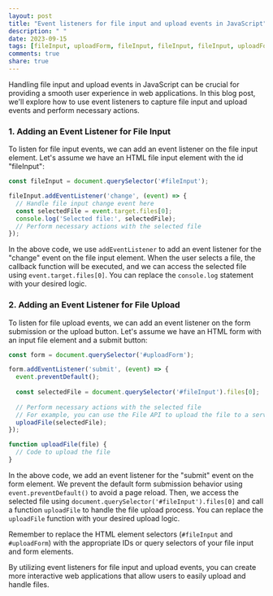 ```yaml
---
layout: post
title: "Event listeners for file input and upload events in JavaScript"
description: " "
date: 2023-09-15
tags: [fileInput, uploadForm, fileInput, fileInput, fileInput, uploadForm]
comments: true
share: true
---
```


Handling file input and upload events in JavaScript can be crucial for providing a smooth user experience in web applications. In this blog post, we'll explore how to use event listeners to capture file input and upload events and perform necessary actions.

### 1. Adding an Event Listener for File Input

To listen for file input events, we can add an event listener on the file input element. Let's assume we have an HTML file input element with the id "fileInput":

```javascript
const fileInput = document.querySelector('#fileInput');

fileInput.addEventListener('change', (event) => {
  // Handle file input change event here
  const selectedFile = event.target.files[0];
  console.log('Selected file:', selectedFile);
  // Perform necessary actions with the selected file
});
```

In the above code, we use `addEventListener` to add an event listener for the "change" event on the file input element. When the user selects a file, the callback function will be executed, and we can access the selected file using `event.target.files[0]`. You can replace the `console.log` statement with your desired logic.

### 2. Adding an Event Listener for File Upload

To listen for file upload events, we can add an event listener on the form submission or the upload button. Let's assume we have an HTML form with an input file element and a submit button:

```javascript
const form = document.querySelector('#uploadForm');

form.addEventListener('submit', (event) => {
  event.preventDefault();
  
  const selectedFile = document.querySelector('#fileInput').files[0];
  
  // Perform necessary actions with the selected file
  // For example, you can use the File API to upload the file to a server
  uploadFile(selectedFile);
});

function uploadFile(file) {
  // Code to upload the file
}
```

In the above code, we add an event listener for the "submit" event on the form element. We prevent the default form submission behavior using `event.preventDefault()` to avoid a page reload. Then, we access the selected file using `document.querySelector('#fileInput').files[0]` and call a function `uploadFile` to handle the file upload process. You can replace the `uploadFile` function with your desired upload logic.

Remember to replace the HTML element selectors (`#fileInput` and `#uploadForm`) with the appropriate IDs or query selectors of your file input and form elements.

By utilizing event listeners for file input and upload events, you can create more interactive web applications that allow users to easily upload and handle files.